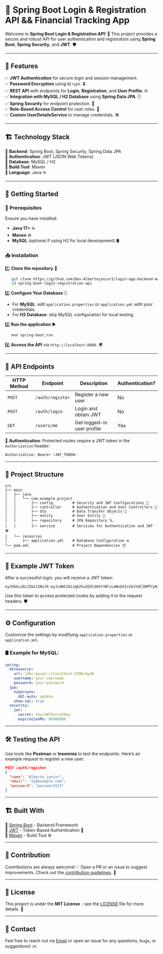 # 🚀 Spring Boot Login & Registration API && Financial Tracking App 

Welcome to **Spring Boot Login & Registration API**! 🔐 This project provides a secure and robust API for user authentication and registration using **Spring Boot**, **Spring Security**, and **JWT**. 🛡️

---

## 🌟 Features

✅ **JWT Authentication** for secure login and session management.  
✅ **Password Encryption** using `BCrypt`. 🔒  
✅ **REST API** with endpoints for **Login**, **Registration**, and **User Profile**. 🌐  
✅ **Integration with MySQL / H2 Database** using **Spring Data JPA**. 🗄️  
✅ **Spring Security** for endpoint protection. 🔑  
✅ **Role-Based Access Control** for user roles. 👥  
✅ **Custom UserDetailsService** to manage credentials. 🛠️  

---

## 🏗️ Technology Stack

🔹 **Backend**: Spring Boot, Spring Security, Spring Data JPA  
🔹 **Authentication**: JWT (JSON Web Tokens)  
🔹 **Database**: MySQL / H2  
🔹 **Build Tool**: Maven  
🔹 **Language**: Java ☕  

---

## 🚀 Getting Started

### 📌 Prerequisites
Ensure you have installed:  

- **Java 17+** ☕  
- **Maven** ⚙️  
- **MySQL** (optional if using H2 for local development) 🛢️  

### 📥 Installation

1️⃣ **Clone the repository** 📂  
```bash
   git clone https://github.com/Dev-Albertojunior1/login-app-backend-main.git
   cd spring-boot-login-registration-api
```

2️⃣ **Configure Your Database** 🗄️  
- For **MySQL**: edit `application.properties` or `application.yml` with your credentials.  
- For **H2 Database**: skip MySQL configuration for local testing.  

3️⃣ **Run the application** ▶️  
```bash
   mvn spring-boot:run
```

4️⃣ **Access the API** via `http://localhost:8080`. 🌍

---

## 🔗 API Endpoints

| HTTP Method | Endpoint              | Description                   | Authentication? |
|-------------|-----------------------|-------------------------------|--------------|
| `POST`      | `/auth/register`       | Register a new user           | No           |
| `POST`      | `/auth/login`          | Login and obtain JWT          | No           |
| `GET`       | `/users/me`            | Get logged-in user profile    | Yes          |

🔑 **Authentication**: Protected routes require a JWT token in the `Authorization` header:  
```bash
Authorization: Bearer <JWT_TOKEN>
```

---

## 📂 Project Structure

```
src
├── main
│   ├── java
│   │   └── com.example.project
│   │       ├── config         # Security and JWT Configurations 🔐
│   │       ├── controller     # Authentication and User Controllers 🚀
│   │       ├── dto            # Data Transfer Objects 📨
│   │       ├── entity         # User Entity 👤
│   │       ├── repository     # JPA Repository 🔍
│   │       ├── service        # Services for Authentication and JWT 🛠️
│   └── resources
│       ├── application.yml    # Database Configuration ⚙️
└── pom.xml                    # Project Dependencies 📦
```

---

## 🔑 Example JWT Token

After a successful login, you will receive a JWT token:

```
eyJhbGciOiJIUzI1NiJ9.eyJzdWIiOiJqb2huZG9lQGVtYWlsLmNvbSIsImlhdCI6MTYyNjU5MjA1MywiZXhwIjoxNjI2NTk1NjUzfQ.SflKxwRJSMeKKF2QT4fwpMeJf36POk6yJV_adQssw5c
```

Use this token to access protected routes by adding it to the request headers. 🛡️

---

## ⚙️ Configuration

Customize the settings by modifying `application.properties` or `application.yml`.  

### 🛢️ Example for MySQL:
```yaml
spring:
  datasource:
    url: jdbc:mysql://localhost:3306/mydb
    username: your-username
    password: your-password
  jpa:
    hibernate:
      ddl-auto: update
    show-sql: true
  security:
    jwt:
      secret: YourJWTSecretKey
      expirationMs: 86400000
```

---

## 🛠️ Testing the API

Use tools like **Postman** or **Insomnia** to test the endpoints. Here’s an example request to register a new user:

```json
POST /auth/register
{
  "name": "Alberto junior",
  "email": "aj@example.com",
  "password": "password123"
}
```

---

## 🏗️ Built With

🔹 [Spring Boot](https://spring.io/projects/spring-boot) - Backend Framework  
🔹 [JWT](https://jwt.io/) - Token-Based Authentication 🔐  
🔹 [Maven](https://maven.apache.org/) - Build Tool ⚙️  

---

## 🤝 Contribution

Contributions are always welcome! 💡 Open a PR or an issue to suggest improvements. Check out the [contribution guidelines](CONTRIBUTING.md). 📜

---

## 📜 License

This project is under the **MIT License** - see the [LICENSE](LICENSE) file for more details. 📄

---

## 📩 Contact

Feel free to reach out via [Email](mailto:albertojunior848423803@gmail.com) or open an issue for any questions, bugs, or suggestions! ✉️


